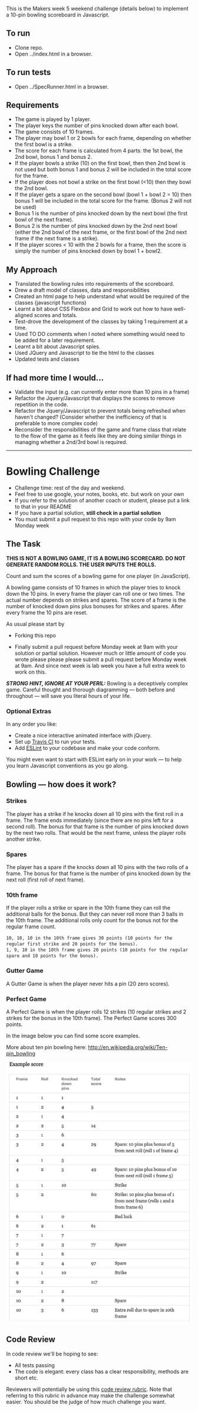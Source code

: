 This is the Makers week 5 weekend challenge (details below) to implement a 10-pin bowling scoreboard in Javascript.

To run
------
* Clone repo.
* Open ../index.html in a browser.

To run tests
------------
* Open ../SpecRunner.html in a browser.

Requirements
------------
* The game is played by 1 player.
* The player keys the number of pins knocked down after each bowl.
* The game consists of 10 frames.
* The player may bowl 1 or 2 bowls for each frame, depending on whether the first bowl is a strike.
* The score for each frame is calculated from 4 parts: the 1st bowl, the 2nd bowl, bonus 1 and bonus 2.
* If the player bowls a strike (10) on the first bowl, then then 2nd bowl is not used but both bonus 1 and bonus 2 will be included in the total score for the frame.
* If the player does not bowl a strike on the first bowl (<10) then they bowl the 2nd bowl.
* If the player gets a spare on the second bowl (bowl 1 + bowl 2 = 10) then bonus 1 will be included in the total score for the frame. (Bonus 2 will not be used)
* Bonus 1 is the number of pins knocked down by the next bowl (the first bowl of the next frame).
* Bonus 2 is the number of pins knocked down by the 2nd next bowl (either the 2nd bowl of the next frame, or the first bowl of the 2nd next frame if the next frame is a strike).
* If the player scores < 10 with the 2 bowls for a frame, then the score is simply the number of pins knocked down by bowl 1 + bowl2.

My Approach
-----------
* Translated the bowling rules into requirements of the scoreboard.
* Drew a draft model of classes, data and responsibilities
* Created an html page to help understand what would be required of the classes (javascript functions)
* Learnt a bit about CSS Flexbox and Grid to work out how to have well-aligned scores and totals.
* Test-drove the development of the classes by taking 1 requirement at a time.
* Used TO DO comments when I noted where something would need to be added for a later requirement.
* Learnt a bit about Javascript spies.
* Used JQuery and Javascript to tie the html to the classes
* Updated tests and classes 

If had more time I would...
---------------------------
* Validate the input (e.g. can currently enter more than 10 pins in a frame)
* Refactor the Jquery/Javascript that displays the scores to remove repetition in the code. 
* Refactor the Jquery/Javascript to prevent totals being refreshed when haven't changed?  (Consider whether the inefficiency of that is preferable to more complex code)
* Reconsider the responsibilities of the game and frame class that relate to the flow of the game as it feels like they are doing similar things in managing whether a 2nd/3rd bowl is required.


----------------------------------------------------------------------------------------------
Bowling Challenge
=================


* Challenge time: rest of the day and weekend.
* Feel free to use google, your notes, books, etc. but work on your own
* If you refer to the solution of another coach or student, please put a link to that in your README
* If you have a partial solution, **still check in a partial solution**
* You must submit a pull request to this repo with your code by 9am Monday week

## The Task

**THIS IS NOT A BOWLING GAME, IT IS A BOWLING SCORECARD. DO NOT GENERATE RANDOM ROLLS. THE USER INPUTS THE ROLLS.**

Count and sum the scores of a bowling game for one player (in JavaScript).

A bowling game consists of 10 frames in which the player tries to knock down the 10 pins. In every frame the player can roll one or two times. The actual number depends on strikes and spares. The score of a frame is the number of knocked down pins plus bonuses for strikes and spares. After every frame the 10 pins are reset.

As usual please start by

* Forking this repo

* Finally submit a pull request before Monday week at 9am with your solution or partial solution.  However much or little amount of code you wrote please please please submit a pull request before Monday week at 9am.  And since next week is lab week you have a full extra week to work on this.

___STRONG HINT, IGNORE AT YOUR PERIL:___ Bowling is a deceptively complex game. Careful thought and thorough diagramming — both before and throughout — will save you literal hours of your life.

### Optional Extras

In any order you like:

* Create a nice interactive animated interface with jQuery.
* Set up [Travis CI](https://travis-ci.org) to run your tests.
* Add [ESLint](http://eslint.org/) to your codebase and make your code conform.

You might even want to start with ESLint early on in your work — to help you
learn Javascript conventions as you go along.

## Bowling — how does it work?

### Strikes

The player has a strike if he knocks down all 10 pins with the first roll in a frame. The frame ends immediately (since there are no pins left for a second roll). The bonus for that frame is the number of pins knocked down by the next two rolls. That would be the next frame, unless the player rolls another strike.

### Spares

The player has a spare if the knocks down all 10 pins with the two rolls of a frame. The bonus for that frame is the number of pins knocked down by the next roll (first roll of next frame).

### 10th frame

If the player rolls a strike or spare in the 10th frame they can roll the additional balls for the bonus. But they can never roll more than 3 balls in the 10th frame. The additional rolls only count for the bonus not for the regular frame count.

    10, 10, 10 in the 10th frame gives 30 points (10 points for the regular first strike and 20 points for the bonus).
    1, 9, 10 in the 10th frame gives 20 points (10 points for the regular spare and 10 points for the bonus).

### Gutter Game

A Gutter Game is when the player never hits a pin (20 zero scores).

### Perfect Game

A Perfect Game is when the player rolls 12 strikes (10 regular strikes and 2 strikes for the bonus in the 10th frame). The Perfect Game scores 300 points.

In the image below you can find some score examples.

More about ten pin bowling here: http://en.wikipedia.org/wiki/Ten-pin_bowling

![Ten Pin Score Example](images/example_ten_pin_scoring.png)

## Code Review

In code review we'll be hoping to see:

* All tests passing
* The code is elegant: every class has a clear responsibility, methods are short etc.

Reviewers will potentially be using this [code review rubric](docs/review.md).  Note that referring to this rubric in advance may make the challenge somewhat easier.  You should be the judge of how much challenge you want.

